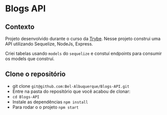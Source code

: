 # Blogs API

## Contexto
Projeto desenvolvido durante o curso da [Trybe](https://github.com/tryber).
Nesse projeto construi uma API utilizando Sequelize, NodeJs, Express.


Criei tabelas usando `models` do `sequelize` e constuí endpoints para consumir os models que construí.

## Clone o repositório
* git clone `git@github.com:Bel-Albuquerque/Blogs-API.git`
* Entre na pasta do repositório que você acabou de clonar:
* `cd Blogs-API`
* Instale as dependências `npm install`
* Para rodar o o projeto `npm start`
